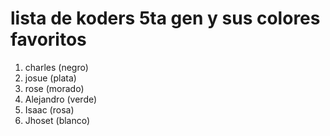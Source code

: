 # lista de koders 5ta gen y sus colores favoritos

1. charles (negro)
2. josue (plata)
3. rose (morado)
4. Alejandro (verde)
5. Isaac (rosa)
5. Jhoset (blanco)

